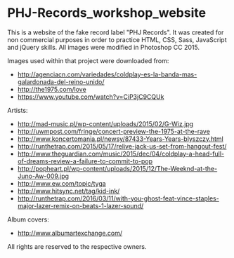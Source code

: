 # PHJ-Records_workshop_website

This is a website of the fake record label "PHJ Records". It was created for non commercial purposes in order to practice HTML, CSS, Sass, JavaScript and jQuery skills. All images were modified in Photoshop CC 2015.

Images used within that project were downloaded from:
* http://agenciacn.com/variedades/coldplay-es-la-banda-mas-galardonada-del-reino-unido/
* http://the1975.com/love
* https://www.youtube.com/watch?v=CiP3jC9CQUk

Artists:
* http://mad-music.pl/wp-content/uploads/2015/02/G-Wiz.jpg
* http://uwmpost.com/fringe/concert-preview-the-1975-at-the-rave
* http://www.koncertomania.pl/newsy/87433-Years-Years-blyszczy.html
* http://runthetrap.com/2015/05/17/relive-jack-us-set-from-hangout-fest/
* http://www.theguardian.com/music/2015/dec/04/coldplay-a-head-full-of-dreams-review-a-failure-to-commit-to-pop
* http://popheart.pl/wp-content/uploads/2015/12/The-Weeknd-at-the-Juno-Aw-009.jpg
* http://www.ew.com/topic/tyga
* http://www.hitsync.net/tag/kid-ink/
* http://runthetrap.com/2016/03/11/with-you-ghost-feat-vince-staples-major-lazer-remix-on-beats-1-lazer-sound/

Album covers:
* http://www.albumartexchange.com/

All rights are reserved to the respective owners.
